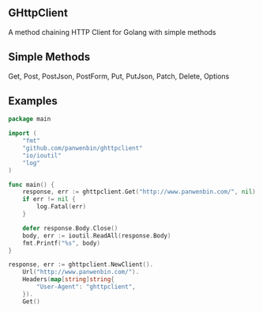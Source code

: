 ## GHttpClient
A method chaining HTTP Client for Golang with simple methods

## Simple Methods
Get, Post, PostJson, PostForm, Put, PutJson, Patch, Delete, Options

## Examples
```go
package main

import (
	"fmt"
	"github.com/panwenbin/ghttpclient"
	"io/ioutil"
	"log"
)

func main() {
    response, err := ghttpclient.Get("http://www.panwenbin.com/", nil)
    if err != nil {
        log.Fatal(err)
    }

    defer response.Body.Close()
    body, err := ioutil.ReadAll(response.Body)
    fmt.Printf("%s", body)
}
```

```go
response, err := ghttpclient.NewClient().
    Url("http://www.panwenbin.com/").
    Headers(map[string]string{
        "User-Agent": "ghttpclient",
    }).
    Get()
```